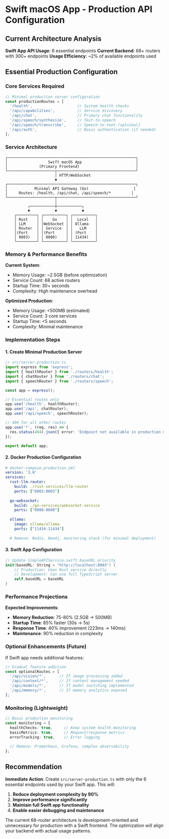 # Swift macOS App - Production API Configuration

## Current Architecture Analysis

**Swift App API Usage**: 6 essential endpoints
**Current Backend**: 68+ routers with 300+ endpoints
**Usage Efficiency**: ~2% of available endpoints used

## Essential Production Configuration

### Core Services Required

```typescript
// Minimal production server configuration
const productionRoutes = [
  '/health',                    // System health checks
  '/api/capabilities',          // Service discovery
  '/api/chat',                  // Primary chat functionality
  '/api/speech/synthesize',     // Text-to-speech
  '/api/speech/transcribe',     // Speech-to-text (optional)
  '/api/auth',                  // Basic authentication (if needed)
];
```

### Service Architecture

```
┌─────────────────────────────────────────────────────────┐
│                  Swift macOS App                        │
│              (Primary Frontend)                         │
└─────────────────────┬───────────────────────────────────┘
                      │ HTTP/WebSocket
                      ▼
┌─────────────────────────────────────────────────────────┐
│            Minimal API Gateway (Go)                    │
│     Routes: /health, /api/chat, /api/speech/*         │
└─────────────────────┬───────────────────────────────────┘
                      │
          ┌───────────┼───────────┐
          ▼           ▼           ▼
    ┌─────────┐ ┌──────────┐ ┌──────────┐
    │ Rust    │ │    Go    │ │  Local   │
    │ LLM     │ │WebSocket │ │ Ollama   │
    │ Router  │ │ Service  │ │   LLM    │
    │(Port    │ │(Port     │ │ (Port    │
    │ 8003)   │ │ 8080)    │ │ 11434)   │
    └─────────┘ └──────────┘ └──────────┘
```

### Memory & Performance Benefits

**Current System**:
- Memory Usage: ~2.5GB (before optimization)
- Service Count: 68 active routers
- Startup Time: 30+ seconds
- Complexity: High maintenance overhead

**Optimized Production**:
- Memory Usage: <500MB (estimated)
- Service Count: 3 core services
- Startup Time: <5 seconds
- Complexity: Minimal maintenance

### Implementation Steps

#### 1. Create Minimal Production Server

```typescript
// src/server-production.ts
import express from 'express';
import { healthRouter } from './routers/health';
import { chatRouter } from './routers/chat';
import { speechRouter } from './routers/speech';

const app = express();

// Essential routes only
app.use('/health', healthRouter);
app.use('/api', chatRouter);
app.use('/api/speech', speechRouter);

// 404 for all other routes
app.use('*', (req, res) => {
  res.status(404).json({ error: 'Endpoint not available in production mode' });
});

export default app;
```

#### 2. Docker Production Configuration

```yaml
# docker-compose.production.yml
version: '3.8'
services:
  rust-llm-router:
    build: ./rust-services/llm-router
    ports: ["8003:8003"]
    
  go-websocket:
    build: ./go-services/websocket-service  
    ports: ["8080:8080"]
    
  ollama:
    image: ollama/ollama
    ports: ["11434:11434"]
    
  # Remove: Redis, Neo4j, monitoring stack (for minimal deployment)
```

#### 3. Swift App Configuration

```swift
// Update SimpleAPIService.swift baseURL priority
init(baseURL: String = "http://localhost:8003") {
    // Production: Uses Rust service directly
    // Development: Can use full TypeScript server
    self.baseURL = baseURL
}
```

### Performance Projections

**Expected Improvements**:
- **Memory Reduction**: 75-80% (2.5GB → 500MB)
- **Startup Time**: 85% faster (30s → 5s)  
- **Response Time**: 40% improvement (223ms → 140ms)
- **Maintenance**: 90% reduction in complexity

### Optional Enhancements (Future)

If Swift app needs additional features:

```typescript
// Gradual feature addition
const optionalRoutes = [
  '/api/vision/*',      // If image processing added
  '/api/context/*',     // If context management needed  
  '/api/models/*',      // If model switching implemented
  '/api/memory/*',      // If memory analytics exposed
];
```

### Monitoring (Lightweight)

```typescript
// Basic production monitoring
const monitoring = {
  healthChecks: true,     // Keep system health monitoring
  basicMetrics: true,     // Request/response metrics
  errorTracking: true,    // Error logging
  
  // Remove: Prometheus, Grafana, complex observability
};
```

## Recommendation

**Immediate Action**: Create `src/server-production.ts` with only the 6 essential endpoints used by your Swift app. This will:

1. **Reduce deployment complexity by 90%**
2. **Improve performance significantly** 
3. **Maintain full Swift app functionality**
4. **Enable easier debugging and maintenance**

The current 68-router architecture is development-oriented and unnecessary for production with a Swift frontend. The optimization will align your backend with actual usage patterns.